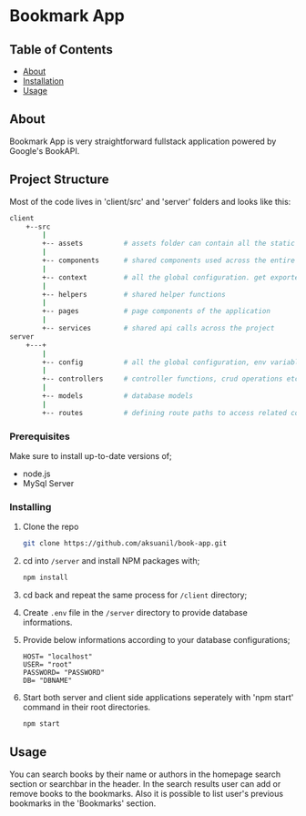 # Bookmark App

## Table of Contents
+ [About](#about)
+ [Installation](#install)
+ [Usage](#usage)

## About <a name = "about"></a>
Bookmark App is very straightforward fullstack application powered by Google's BookAPI. 

## Project Structure <a name = "project-structure"></a>

Most of the code lives in 'client/src' and 'server' folders and looks like this:

```sh
client
    +--src
        |
        +-- assets          # assets folder can contain all the static files such as images, fonts, etc.
        |
        +-- components      # shared components used across the entire application
        |
        +-- context         # all the global configuration. get exported from here and used in the app
        |
        +-- helpers         # shared helper functions
        |
        +-- pages           # page components of the application
        |
        +-- services        # shared api calls across the project
server
    +---+
        |
        +-- config          # all the global configuration, env variables etc. get exported from here
        |
        +-- controllers     # controller functions, crud operations etc.
        |
        +-- models          # database models
        |
        +-- routes          # defining route paths to access related controllers
```


### Prerequisites

Make sure to install up-to-date versions of;

* node.js
* MySql Server

### Installing <a name = "install"></a>

1. Clone the repo
   ```sh
   git clone https://github.com/aksuanil/book-app.git
   ```
2. cd into `/server` and install NPM packages with;
   ```sh
   npm install
   ```
3. cd back and repeat the same process for `/client` directory;

4. Create `.env` file in the `/server` directory to provide database informations.

5. Provide below informations according to your database configurations;
    ```
    HOST= "localhost"
    USER= "root"
    PASSWORD= "PASSWORD"
    DB= "DBNAME"
    ```
6. Start both server and client side applications seperately with 'npm start' command in their root directories.
   ```sh
   npm start
   ```

## Usage <a name = "usage"></a>

You can search books by their name or authors in the homepage search section or searchbar in the header. In the search results user can add or remove books to the bookmarks. Also it is possible to list user's previous bookmarks in the 'Bookmarks' section.
